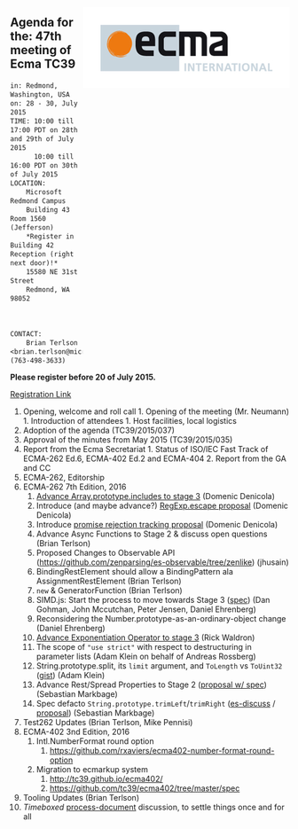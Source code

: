 <img src="../images/Ecma_RVB-003.jpg"
     align="right" alt="" />

## Agenda for the: 47th meeting of Ecma TC39

    in: Redmond, Washington, USA
    on: 28 - 30, July 2015
    TIME: 10:00 till 17:00 PDT on 28th and 29th of July 2015
          10:00 till 16:00 PDT on 30th of July 2015
    LOCATION:
        Microsoft Redmond Campus
        Building 43 Room 1560 (Jefferson)
        *Register in Building 42 Reception (right next door)!*
        15580 NE 31st Street
        Redmond, WA 98052
        
        

    CONTACT:
        Brian Terlson <brian.terlson@microsoft.com> (763-498-3633)

**Please register before 20 of July 2015.**

[Registration Link](http://doodle.com/qt7cxyuber7pckww)

  1. Opening, welcome and roll call
    1. Opening of the meeting (Mr. Neumann)
    1. Introduction of attendees
    1. Host facilities, local logistics
  1. Adoption of the agenda (TC39/2015/037)
  1. Approval of the minutes from May 2015 (TC39/2015/035)
  1.  Report from the Ecma Secretariat
     1. Status of ISO/IEC Fast Track of ECMA-262 Ed.6, ECMA-402 Ed.2 and ECMA-404
     2. Report from the GA and CC
  1. ECMA-262, Editorship
  1. ECMA-262 7th Edition, 2016
     1. [Advance Array.prototype.includes to stage 3](https://github.com/tc39/Array.prototype.includes/issues/12) (Domenic Denicola)
     1. Introduce (and maybe advance?) [RegExp.escape proposal](https://github.com/benjamingr/RegExp.escape) (Domenic Denicola)
     1. Introduce [promise rejection tracking proposal](https://github.com/domenic/unhandled-rejections-browser-spec#changes-to-ecmascript) (Domenic Denicola)
     1. Advance Async Functions to Stage 2 & discuss open questions (Brian Terlson)
     1. Proposed Changes to Observable API (https://github.com/zenparsing/es-observable/tree/zenlike) (jhusain)
     1. BindingRestElement should allow a BindingPattern ala AssignmentRestElement (Brian Terlson)
     1. `new` & GeneratorFunction (Brian Terlson)
     1. SIMD.js: Start the process to move towards Stage 3 ([spec](http://littledan.github.io/simd.html)) (Dan Gohman, John Mccutchan, Peter Jensen, Daniel Ehrenberg) 
     1. Reconsidering the Number.prototype-as-an-ordinary-object change (Daniel Ehrenberg)
     1. [Advance Exponentiation Operator to stage 3](https://github.com/rwaldron/exponentiation-operator/) (Rick Waldron)
     1. The scope of `"use strict"` with respect to destructuring in parameter lists (Adam Klein on behalf of Andreas Rossberg)
     1. String.prototype.split, its `limit` argument, and `ToLength` vs `ToUint32` ([gist](https://gist.github.com/ajklein/335e0f948c500a0c25dc)) (Adam Klein)
     1. Advance Rest/Spread Properties to Stage 2 ([proposal w/ spec](https://github.com/sebmarkbage/ecmascript-rest-spread)) (Sebastian Markbage)
     1. Spec defacto `String.prototype.trimLeft`/`trimRight` ([es-discuss](https://esdiscuss.org/topic/string-prototype-trimright-trimleft) / [proposal](https://github.com/sebmarkbage/ecmascript-string-left-right-trim)) (Sebastian Markbage) 
  1. Test262 Updates (Brian Terlson, Mike Pennisi)
  1. ECMA-402 3nd Edition, 2016
     1. Intl.NumberFormat round option
          1. https://github.com/rxaviers/ecma402-number-format-round-option 
     1. Migration to ecmarkup system
          1. http://tc39.github.io/ecma402/
          2. https://github.com/tc39/ecma402/tree/master/spec
  1. Tooling Updates (Brian Terlson)
  1. *Timeboxed* [process-document](https://tc39.github.io/process-document/) discussion, to settle things once and for all
